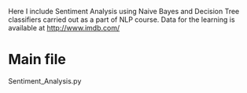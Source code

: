 Here I include Sentiment Analysis using Naive Bayes and Decision Tree classifiers carried out as a part of NLP course. Data for the learning is available at http://www.imdb.com/

Main file
===========
Sentiment_Analysis.py


